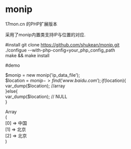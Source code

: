 monip  
=====  

17mon.cn 的PHP扩展版本  

采用了monip内置类支持IP与位置的对应.  

#install
git clone https://github.com/shukean/monip.git  
./configue --with-php-config=your_php_config_path  
make && make install  

#demo

$monip = new monip('ip_data_file');  
$location = $monip->find('www.baidu.com');  
if($location){  
  var_dump($location);      //array  
}else{  
  var_dump($location);      // NULL  
}  

Array  
(  
    [0] => 中国  
    [1] => 北京  
    [2] => 北京  
)  
